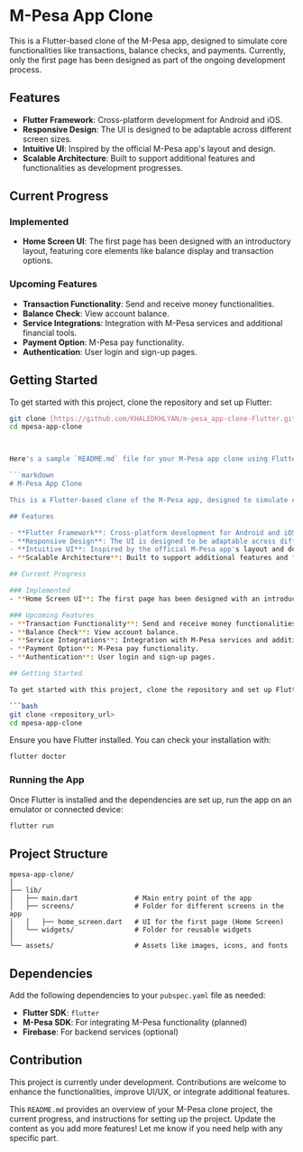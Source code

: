 # M-Pesa App Clone

This is a Flutter-based clone of the M-Pesa app, designed to simulate core functionalities like transactions, balance checks, and payments. Currently, only the first page has been designed as part of the ongoing development process.

## Features

- **Flutter Framework**: Cross-platform development for Android and iOS.
- **Responsive Design**: The UI is designed to be adaptable across different screen sizes.
- **Intuitive UI**: Inspired by the official M-Pesa app's layout and design.
- **Scalable Architecture**: Built to support additional features and functionalities as development progresses.

## Current Progress

### Implemented
- **Home Screen UI**: The first page has been designed with an introductory layout, featuring core elements like balance display and transaction options.

### Upcoming Features
- **Transaction Functionality**: Send and receive money functionalities.
- **Balance Check**: View account balance.
- **Service Integrations**: Integration with M-Pesa services and additional financial tools.
- **Payment Option**: M-Pesa pay functionality.
- **Authentication**: User login and sign-up pages.

## Getting Started

To get started with this project, clone the repository and set up Flutter:

```bash
git clone [https://github.com/KHALEDKHLYAN/m-pesa_app-clone-Flutter.git]
cd mpesa-app-clone



Here's a sample `README.md` file for your M-Pesa app clone using Flutter. This will cover the project's initial setup, description, and the progress so far, as you've designed the first page.

```markdown
# M-Pesa App Clone

This is a Flutter-based clone of the M-Pesa app, designed to simulate core functionalities like transactions, balance checks, and payments. Currently, only the first page has been designed as part of the ongoing development process.

## Features

- **Flutter Framework**: Cross-platform development for Android and iOS.
- **Responsive Design**: The UI is designed to be adaptable across different screen sizes.
- **Intuitive UI**: Inspired by the official M-Pesa app's layout and design.
- **Scalable Architecture**: Built to support additional features and functionalities as development progresses.

## Current Progress

### Implemented
- **Home Screen UI**: The first page has been designed with an introductory layout, featuring core elements like balance display and transaction options.

### Upcoming Features
- **Transaction Functionality**: Send and receive money functionalities.
- **Balance Check**: View account balance.
- **Service Integrations**: Integration with M-Pesa services and additional financial tools.
- **Payment Option**: M-Pesa pay functionality.
- **Authentication**: User login and sign-up pages.

## Getting Started

To get started with this project, clone the repository and set up Flutter:

```bash
git clone <repository_url>
cd mpesa-app-clone
```

Ensure you have Flutter installed. You can check your installation with:

```bash
flutter doctor
```

### Running the App

Once Flutter is installed and the dependencies are set up, run the app on an emulator or connected device:

```bash
flutter run
```

## Project Structure

```plaintext
mpesa-app-clone/
│
├── lib/
│   ├── main.dart              # Main entry point of the app
│   ├── screens/               # Folder for different screens in the app
│   │   ├── home_screen.dart   # UI for the first page (Home Screen)
│   └── widgets/               # Folder for reusable widgets
│
└── assets/                    # Assets like images, icons, and fonts
```

## Dependencies

Add the following dependencies to your `pubspec.yaml` file as needed:

- **Flutter SDK**: `flutter`
- **M-Pesa SDK**: For integrating M-Pesa functionality (planned)
- **Firebase**: For backend services (optional)

## Contribution

This project is currently under development. Contributions are welcome to enhance the functionalities, improve UI/UX, or integrate additional features.

This `README.md` provides an overview of your M-Pesa clone project, the current progress, and instructions for setting up the project. Update the content as you add more features! Let me know if you need help with any specific part.
